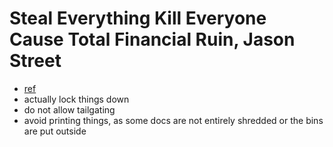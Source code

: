 # Steal Everything Kill Everyone Cause Total Financial Ruin, Jason Street
- [ref](https://www.youtube.com/watch?v=JsVtHqICeKE)
- actually lock things down
- do not allow tailgating
- avoid printing things, as some docs are not entirely shredded or the bins are put outside
